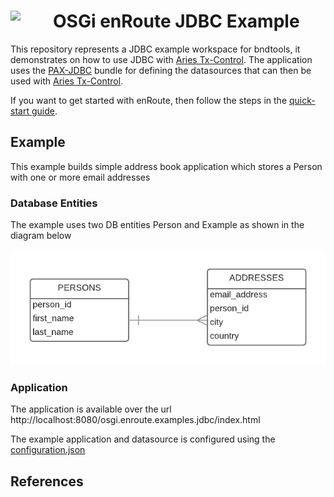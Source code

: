 <h1><img src="http://enroute.osgi.org/img/enroute-logo-64.png" witdh=40px style="float:left;margin: 0 1em 1em 0;width:40px">
OSGi enRoute JDBC Example</h1>

This repository represents a JDBC example workspace for bndtools, it demonstrates on how to use JDBC with [Aries Tx-Control][1].   The application uses the [PAX-JDBC][2] bundle for defining the datasources that can then be used with [Aries Tx-Control][1].

If you want to get started with enRoute, then follow the steps in the [quick-start guide][3].

## Example

This example builds simple address book application which stores a Person with one or more email addresses

### Database Entities 
The example uses two DB entities Person and Example as shown in the diagram below

![enRoute JDBC Example ERD](./enRoute_JDBC_ERD.png?dl=0 "enRoute JDBC Example ERD")

### Application
The application is available over the url http://localhost:8080/osgi.enroute.examples.jdbc/index.html 

The example application and datasource is configured using the [configuration.json](./osgi.enroute.examples.jdbc.application/configuration/configuration.json)

## References

 [1]: http://aries.apache.org/modules/tx-control
 [2]: https://ops4j1.jira.com/wiki/display/PAXJDBC
 [3]: http://enroute.osgi.org/quick-start.html


